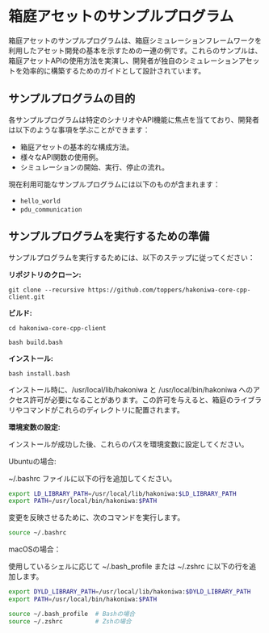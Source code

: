 # 箱庭アセットのサンプルプログラム

箱庭アセットのサンプルプログラムは、箱庭シミュレーションフレームワークを利用したアセット開発の基本を示すための一連の例です。これらのサンプルは、箱庭アセットAPIの使用方法を実演し、開発者が独自のシミュレーションアセットを効率的に構築するためのガイドとして設計されています。


## サンプルプログラムの目的
各サンプルプログラムは特定のシナリオやAPI機能に焦点を当てており、開発者は以下のような事項を学ぶことができます：

* 箱庭アセットの基本的な構成方法。
* 様々なAPI関数の使用例。
* シミュレーションの開始、実行、停止の流れ。

現在利用可能なサンプルプログラムには以下のものが含まれます：

* `hello_world`
* `pdu_communication`

## サンプルプログラムを実行するための準備

サンプルプログラムを実行するためには、以下のステップに従ってください：

**リポジトリのクローン:**

```
git clone --recursive https://github.com/toppers/hakoniwa-core-cpp-client.git
```

**ビルド:**

```
cd hakoniwa-core-cpp-client
```

```
bash build.bash
```

**インストール:**

```
bash install.bash
```

インストール時に、/usr/local/lib/hakoniwa と /usr/local/bin/hakoniwa へのアクセス許可が必要になることがあります。この許可を与えると、箱庭のライブラリやコマンドがこれらのディレクトリに配置されます。


**環境変数の設定:**

インストールが成功した後、これらのパスを環境変数に設定してください。

Ubuntuの場合:

~/.bashrc ファイルに以下の行を追加してください。

```sh
export LD_LIBRARY_PATH=/usr/local/lib/hakoniwa:$LD_LIBRARY_PATH
export PATH=/usr/local/bin/hakoniwa:$PATH
```

変更を反映させるために、次のコマンドを実行します。

```sh
source ~/.bashrc
```

macOSの場合：

使用しているシェルに応じて ~/.bash_profile または ~/.zshrc に以下の行を追加します。

```sh
export DYLD_LIBRARY_PATH=/usr/local/lib/hakoniwa:$DYLD_LIBRARY_PATH
export PATH=/usr/local/bin/hakoniwa:$PATH
```

```sh
source ~/.bash_profile  # Bashの場合
source ~/.zshrc         # Zshの場合
```